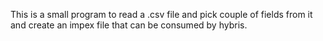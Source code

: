 This is a small program to read a .csv file and pick couple of fields from it and create an impex file that can be consumed by hybris.